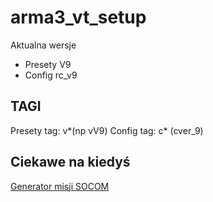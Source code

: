 # arma3_vt_setup

Aktualna wersje

- Presety V9
- Config rc_v9

## TAGI

Presety tag: v*(np vV9)
Config tag: c* (cver_9)

## Ciekawe na kiedyś

[Generator misji SOCOM](https://steamcommunity.com/sharedfiles/filedetails/?id=2333896493)
